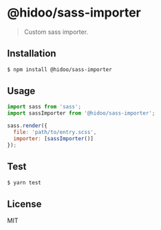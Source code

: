 # @hidoo/sass-importer

> Custom sass importer.

## Installation

```sh
$ npm install @hidoo/sass-importer
```

## Usage

```js
import sass from 'sass';
import sassImporter from '@hidoo/sass-importer';

sass.render({
  file: 'path/to/entry.scss',
  importer: [sassImporter()]
});
```

## Test

```sh
$ yarn test
```

## License

MIT
